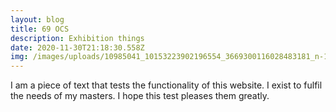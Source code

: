 ```yaml
---
layout: blog
title: 69 OCS
description: Exhibition things
date: 2020-11-30T21:18:30.558Z
img: /images/uploads/10985041_10153223902196554_3669300116028483181_n-1-.jpg
---
```

I am a piece of text that tests the functionality of this website. I exist to fulfil the needs of my masters. I hope this test pleases them greatly.